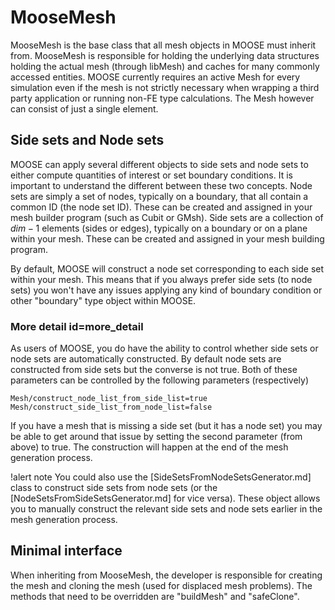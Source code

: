 # MooseMesh

MooseMesh is the base class that all mesh objects in MOOSE must inherit from. MooseMesh is responsible for holding the underlying
data structures holding the actual mesh (through libMesh) and caches for many commonly accessed entities. MOOSE currently requires
an active Mesh for every simulation even if the mesh is not strictly necessary when wrapping a third party application or running
non-FE type calculations. The Mesh however can consist of just a single element.

## Side sets and Node sets

MOOSE can apply several different objects to side sets and node sets to either compute quantities of interest or set boundary
conditions. It is important to understand the different between these two concepts. Node sets are simply a set of nodes, typically on
a boundary, that all contain a common ID (the node set ID). These can be created and assigned in your mesh builder program (such
as Cubit or GMsh). Side sets are a collection of $dim - 1$ elements (sides or edges), typically on a boundary or on a plane within
your mesh. These can be created and assigned in your mesh building program.

By default, MOOSE will construct a node set corresponding to each side set within your mesh. This means that if you always prefer
side sets (to node sets) you won't have any issues applying any kind of boundary condition or other "boundary" type object within
MOOSE.

### More detail id=more_detail

As users of MOOSE, you do have the ability to control whether side sets or node sets are automatically constructed. By default
node sets are constructed from side sets but the converse is not true. Both of these parameters can be controlled by the following
parameters (respectively)

```
Mesh/construct_node_list_from_side_list=true
Mesh/construct_side_list_from_node_list=false
```

If you have a mesh that is missing a side set (but it has a node set) you may be able to get around that issue by setting
the second parameter (from above) to true. The construction will happen at the end of the mesh generation process.

!alert note
You could also use the [SideSetsFromNodeSetsGenerator.md] class to construct side sets from node
sets (or the [NodeSetsFromSideSetsGenerator.md] for vice versa). These object allows you to manually
construct the relevant side sets and node sets earlier in the mesh generation process.


## Minimal interface

When inheriting from MooseMesh, the developer is responsible for creating the mesh and cloning the mesh (used for displaced mesh problems).
The methods that need to be overridden are "buildMesh" and "safeClone".
